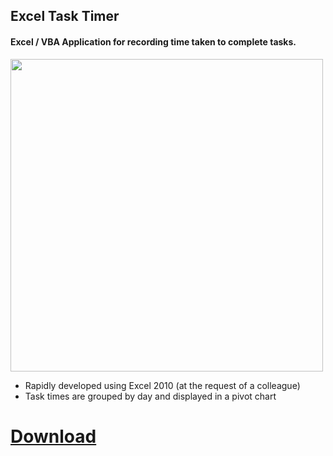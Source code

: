 ## Excel Task Timer

#### Excel / VBA Application for recording time taken to complete tasks. 
<img
  width="500"
  alt=""
  src="https://imgur.com/KLhXgsR.png"
/>
 
+ Rapidly developed using Excel 2010 (at the request of a colleague)
+ Task times are grouped by day and displayed in a pivot chart

# [Download](https://github.com/janwyl1/excelTaskTimer/raw/master/VBA%20Task%20Timer.xlsm)